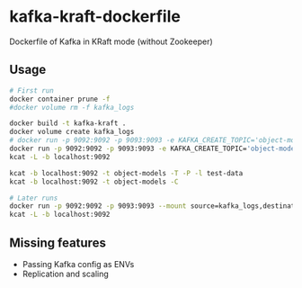 # kafka-kraft-dockerfile
Dockerfile of Kafka in KRaft mode (without Zookeeper)

## Usage

```bash
# First run
docker container prune -f
#docker volume rm -f kafka_logs

docker build -t kafka-kraft .
docker volume create kafka_logs
# docker run -p 9092:9092 -p 9093:9093 -e KAFKA_CREATE_TOPIC='object-models,timeseries' -e KAFKA_FIRST_TIME_SETUP=1 --mount source=kafka_logs,destination=/tmp/kraft-combined-logs -it kafka-kraft
docker run -p 9092:9092 -p 9093:9093 -e KAFKA_CREATE_TOPIC='object-models,timeseries' -e KAFKA_FIRST_TIME_SETUP=1 -it kafka-kraft
kcat -L -b localhost:9092

kcat -b localhost:9092 -t object-models -T -P -l test-data
kcat -b localhost:9092 -t object-models -C

# Later runs
docker run -p 9092:9092 -p 9093:9093 --mount source=kafka_logs,destination=/tmp/kraft-combined-logs  -d -it kafka-kraft
kcat -L -b localhost:9092
```

## Missing features
- Passing Kafka config as ENVs
- Replication and scaling
